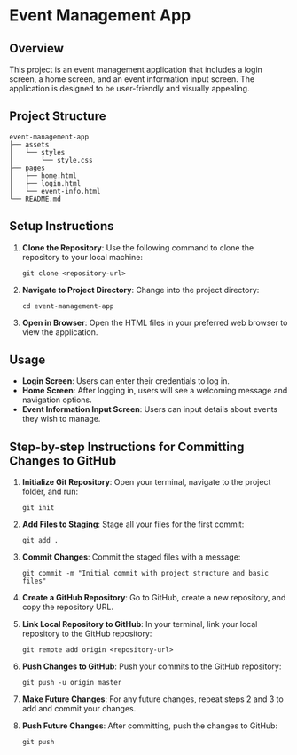# Event Management App

## Overview
This project is an event management application that includes a login screen, a home screen, and an event information input screen. The application is designed to be user-friendly and visually appealing.

## Project Structure
```
event-management-app
├── assets
│   └── styles
│       └── style.css
├── pages
│   ├── home.html
│   ├── login.html
│   └── event-info.html
└── README.md
```

## Setup Instructions
1. **Clone the Repository**: Use the following command to clone the repository to your local machine:
   ```
   git clone <repository-url>
   ```

2. **Navigate to Project Directory**: Change into the project directory:
   ```
   cd event-management-app
   ```

3. **Open in Browser**: Open the HTML files in your preferred web browser to view the application.

## Usage
- **Login Screen**: Users can enter their credentials to log in.
- **Home Screen**: After logging in, users will see a welcoming message and navigation options.
- **Event Information Input Screen**: Users can input details about events they wish to manage.

## Step-by-step Instructions for Committing Changes to GitHub

1. **Initialize Git Repository**: Open your terminal, navigate to the project folder, and run:
   ```
   git init
   ```

2. **Add Files to Staging**: Stage all your files for the first commit:
   ```
   git add .
   ```

3. **Commit Changes**: Commit the staged files with a message:
   ```
   git commit -m "Initial commit with project structure and basic files"
   ```

4. **Create a GitHub Repository**: Go to GitHub, create a new repository, and copy the repository URL.

5. **Link Local Repository to GitHub**: In your terminal, link your local repository to the GitHub repository:
   ```
   git remote add origin <repository-url>
   ```

6. **Push Changes to GitHub**: Push your commits to the GitHub repository:
   ```
   git push -u origin master
   ```

7. **Make Future Changes**: For any future changes, repeat steps 2 and 3 to add and commit your changes.

8. **Push Future Changes**: After committing, push the changes to GitHub:
   ```
   git push
   ```